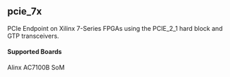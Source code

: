 ## pcie_7x

PCIe Endpoint on Xilinx 7-Series FPGAs using the PCIE_2_1 hard block and GTP transceivers. 

#### Supported Boards

Alinx AC7100B SoM

